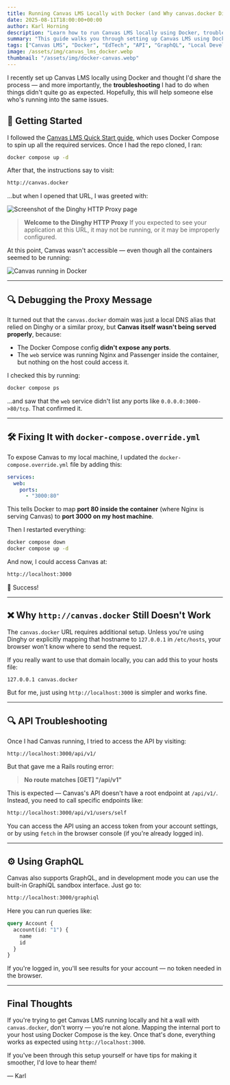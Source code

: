 ```yaml
---
title: Running Canvas LMS Locally with Docker (and Why canvas.docker Didn't Work for Me)
date: 2025-08-11T18:00:00+00:00
author: Karl Horning
description: "Learn how to run Canvas LMS locally using Docker, troubleshoot common issues with the canvas.docker proxy, and access the API and GraphQL sandbox."
summary: "This guide walks you through setting up Canvas LMS using Docker, explains why 'canvas.docker' might not work out of the box, and shows how to access the Canvas API and GraphQL interface locally."
tags: ["Canvas LMS", "Docker", "EdTech", "API", "GraphQL", "Local Development"]
image: /assets/img/canvas_lms_docker.webp
thumbnail: "/assets/img/docker-canvas.webp"
---
```


I recently set up Canvas LMS locally using Docker and thought I'd share the process — and more importantly, the **troubleshooting** I had to do when things didn't quite go as expected. Hopefully, this will help someone else who's running into the same issues.

## 🧱 Getting Started

I followed the [Canvas LMS Quick Start guide](https://github.com/instructure/canvas-lms/wiki/Quick-Start), which uses Docker Compose to spin up all the required services. Once I had the repo cloned, I ran:

```sh
docker compose up -d
```

After that, the instructions say to visit:

```bash
http://canvas.docker
```

...but when I opened that URL, I was greeted with:

![Screenshot of the Dinghy HTTP Proxy page](/dev-blog/assets/img/canvas_docker/dinghy-http-proxy-page.webp)

> **Welcome to the Dinghy HTTP Proxy**
> If you expected to see your application at this URL, it may not be running, or it may be improperly configured.

At this point, Canvas wasn't accessible — even though all the containers seemed to be running:

![Canvas running in Docker](/dev-blog/assets/img/canvas_docker/docker-running-canvas.webp)

---

## 🔍 Debugging the Proxy Message

It turned out that the `canvas.docker` domain was just a local DNS alias that relied on Dinghy or a similar proxy, but **Canvas itself wasn't being served properly**, because:

* The Docker Compose config **didn't expose any ports**.
* The `web` service was running Nginx and Passenger inside the container, but nothing on the host could access it.

I checked this by running:

```sh
docker compose ps
```

...and saw that the `web` service didn't list any ports like `0.0.0.0:3000->80/tcp`. That confirmed it.

---

## 🛠️ Fixing It with `docker-compose.override.yml`

To expose Canvas to my local machine, I updated the `docker-compose.override.yml` file by adding this:

```yaml
services:
  web:
    ports:
      - "3000:80"
```

This tells Docker to map **port 80 inside the container** (where Nginx is serving Canvas) to **port 3000 on my host machine**.

Then I restarted everything:

```sh
docker compose down
docker compose up -d
```

And now, I could access Canvas at:

```bash
http://localhost:3000
```

🎉 Success!

---

## ❌ Why `http://canvas.docker` Still Doesn't Work

The `canvas.docker` URL requires additional setup. Unless you're using Dinghy or explicitly mapping that hostname to `127.0.0.1` in `/etc/hosts`, your browser won't know where to send the request.

If you really want to use that domain locally, you can add this to your hosts file:

```plaintext
127.0.0.1 canvas.docker
```

But for me, just using `http://localhost:3000` is simpler and works fine.

---

## 🔍 API Troubleshooting

Once I had Canvas running, I tried to access the API by visiting:

```bash
http://localhost:3000/api/v1/
```

But that gave me a Rails routing error:

> **No route matches \[GET] "/api/v1"**

This is expected — Canvas's API doesn't have a root endpoint at `/api/v1/`. Instead, you need to call specific endpoints like:

```bash
http://localhost:3000/api/v1/users/self
```

You can access the API using an access token from your account settings, or by using `fetch` in the browser console (if you're already logged in).

---

## ⚙️ Using GraphQL

Canvas also supports GraphQL, and in development mode you can use the built-in GraphiQL sandbox interface. Just go to:

```bash
http://localhost:3000/graphiql
```

Here you can run queries like:

```graphql
query Account {
  account(id: "1") {
    name
    id
  }
}
```

If you're logged in, you'll see results for your account — no token needed in the browser.

---

## Final Thoughts

If you're trying to get Canvas LMS running locally and hit a wall with `canvas.docker`, don't worry — you're not alone. Mapping the internal port to your host using Docker Compose is the key. Once that's done, everything works as expected using `http://localhost:3000`.

If you've been through this setup yourself or have tips for making it smoother, I'd love to hear them!

— Karl
